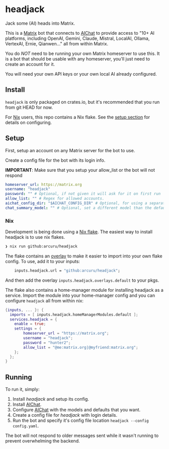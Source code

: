 # headjack

Jack some (AI) heads into Matrix.

This is a [Matrix](https://github.com/sigoden/aichat) bot that connects to [AIChat](https://github.com/sigoden/aichat) to provide access to "10+ AI platforms, including OpenAI, Gemini, Claude, Mistral, LocalAI, Ollama, VertexAI, Ernie, Qianwen..." all from within Matrix.

You do _NOT_ need to be running your own Matrix homeserver to use this.
It is a bot that should be usable with any homeserver, you'll just need to create an account for it.

You will need your own API keys or your own local AI already configured.

## Install

`headjack` is only packaged on crates.io, but it's recommended that you run from git HEAD for now.

For [Nix](https://nixos.org/) users, this repo contains a Nix flake. See the [setup section](#nix) for details on configuring.

## Setup

First, setup an account on any Matrix server for the bot to use.

Create a config file for the bot with its login info.

**IMPORTANT**: Make sure that you setup your allow_list or the bot will not respond

```yaml
homeserver_url: https://matrix.org
username: "headjack"
password: "" # Optional, if not given it will ask for it on first run
allow_list: "" # Regex for allowed accounts.
aichat_config_dir: "$AICHAT_CONFIG_DIR" # Optional, for using a separate aichat config
chat_summary_model: "" # Optional, set a different model than the default to use for summarizing the chat
```

### Nix

Development is being done using a [Nix flake](https://nixos.wiki/wiki/Flakes).
The easiest way to install headjack is to use nix flakes.

```bash
❯ nix run github:arcuru/headjack
```

The flake contains an [overlay](https://nixos.wiki/wiki/Overlays) to make it easier to import into your own flake config.
To use, add it to your inputs:

```nix
    inputs.headjack.url = "github:arcuru/headjack";
```

And then add the overlay `inputs.headjack.overlays.default` to your pkgs.

The flake also contains a home-manager module for installing headjack as a service.
Import the module into your home-manager config and you can configure `headjack` all from within nix:

```nix
{inputs, ... }: {
  imports = [ inputs.headjack.homeManagerModules.default ];
  services.headjack = {
    enable = true;
    settings = {
        homeserver_url = "https://matrix.org";
        username = "headjack";
        password = "hunter2";
        allow_list = "@me:matrix.org|@myfriend:matrix.org";
    };
  };
}
```

## Running

To run it, simply:

1. Install _headjack_ and setup its config.
2. Install [AIChat](https://github.com/sigoden/aichat).
3. Configure [AIChat](https://github.com/sigoden/aichat) with the models and defaults that you want.
4. Create a config file for _headjack_ with login details.
5. Run the bot and specify it's config file location `headjack --config config.yaml`.

The bot will not respond to older messages sent while it wasn't running to prevent overwhelming the backend.
